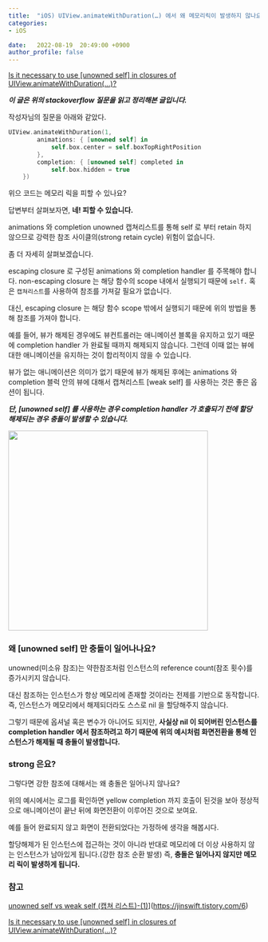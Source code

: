 ```yaml
---
title:  "iOS) UIView.animateWithDuration(…) 에서 왜 메모리릭이 발생하지 않나요?"
categories:
- iOS

date:   2022-08-19  20:49:00 +0900
author_profile: false
---
```

[Is it necessary to use [unowned self] in closures of UIView.animateWithDuration(...)?](https://stackoverflow.com/questions/27019676/is-it-necessary-to-use-unowned-self-in-closures-of-uiview-animatewithduration)

***이 글은 위의 stackoverflow 질문을 읽고 정리해본 글입니다.***

작성자님의 질문을 아래와 같았다.

```swift
UIView.animateWithDuration(1,
        animations: { [unowned self] in
            self.box.center = self.boxTopRightPosition
        },
        completion: { [unowned self] completed in
            self.box.hidden = true
    })
```

위으 코드는 메모리 릭을 피할 수 있나요?

답변부터 살펴보자면, **네! 피할 수 있습니다.**

animations 와 completion unowned 캡쳐리스트를 통해 self 로 부터 retain 하지 않으므로 강력한 참조 사이클의(strong retain cycle) 위험이 없습니다.

좀 더 자세히 살펴보겠습니다.

escaping closure 로 구성된 animations 와 completion handler 를 주목해야 합니다. non-escaping closure 는 해당 함수의 scope 내에서 실행되기 때문에 `self.` 혹은 `캡쳐리스트`를 사용하여 참조를 가져갈 필요가 없습니다.

대신, escaping closure 는 해당 함수 scope 밖에서 실행되기 때문에 위의 방법을 통해 참조를 가져야 합니다.

예를 들어, 뷰가 해제된 경우에도 뷰컨트롤러는 애니메이션 블록을 유지하고 있기 때문에 completion handler 가 완료될 때까지 해제되지 않습니다. 그런데 이때 없는 뷰에 대한 애니메이션을 유지하는 것이 합리적이지 않을 수 있습니다.

뷰가 없는 애니메이션은 의미가 없기 때문에 뷰가 해제된 후에는 animations 와 completion 블럭 안의 뷰에 대해서 캡쳐리스트 [weak self] 를 사용하는 것은 좋은 옵션이 됩니다.

***단, [unowned self] 를 사용하는 경우 completion handler 가 호출되기 전에 할당 해제되는 경우 충돌이 발생할 수 있습니다.***

<img src="https://user-images.githubusercontent.com/69136340/185614380-ccf349e8-f310-4a6f-81cf-8b30a00162af.gif" width ="400">


### 왜 [unowned self] 만 충돌이 일어나나요?

 unowned(미소유 참조)는 약한참조처럼 인스턴스의 reference count(참조 횟수)를 증가시키지 않습니다.

대신 참조하는 인스턴스가 항상 메모리에 존재할 것이라는 전제를 기반으로 동작합니다. 즉, 인스턴스가 메모리에서 해제되더라도 스스로 nil 을 할당해주지 않습니다.

그렇기 때문에 옵셔널 혹은 변수가 아니어도 되지만, **사실상 nil 이 되어버린 인스턴스를 completion handler 에서 참조하려고 하기 때문에 위의 예시처럼 화면전환을 통해 인스턴스가 해제될 때 충돌이 발생합니다.**

### strong 은요?

그렇다면 강한 참조에 대해서는 왜 충돌은 일어나지 않나요?

위의 예시에서는 로그를 확인하면 yellow completion 까지 호출이 된것을 보아 정상적으로 애니메이션이 끝난 뒤에 화면전환이 이루어진 것으로 보여요.

예를 들어 완료되지 않고 화면이 전환되었다는 가정하에 생각을 해봅시다.

할당해제가 된 인스턴스에 접근하는 것이 아니라 반대로 메모리에 더 이상 사용하지 않는 인스턴스가 남아있게 됩니다.(강한 참조 순환 발생) 즉, **충돌은 일어나지 않지만 메모리 릭이 발생하게 됩니다.**

### 참고

[unowned self vs weak self (캡쳐 리스트)-(1)](https://jinswift.tistory.com/6)](https://jinswift.tistory.com/6)

[Is it necessary to use [unowned self] in closures of UIView.animateWithDuration(...)?](https://stackoverflow.com/questions/27019676/is-it-necessary-to-use-unowned-self-in-closures-of-uiview-animatewithduration)
